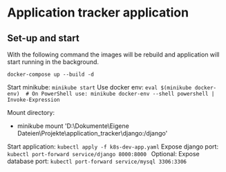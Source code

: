 # Application tracker application

## Set-up and start
With the following command the images will be rebuild and application will start running in the background.

``docker-compose up --build -d``

Start minikube: ``minikube start``
Use docker env: ``eval $(minikube docker-env)  # On PowerShell use: minikube docker-env --shell powershell | Invoke-Expression``

Mount directory:
- minikube mount 'D:\Dokumente\Eigene Dateien\Projekte\application_tracker\django:/django'

Start application: ``kubectl apply -f k8s-dev-app.yaml``
Expose django port: ``kubectl port-forward service/django 8000:8000 ``
Optional: Expose database port: ``kubectl port-forward service/mysql 3306:3306 ``

